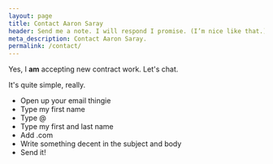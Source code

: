 ```yaml
---
layout: page
title: Contact Aaron Saray
header: Send me a note. I will respond I promise. (I’m nice like that.)
meta_description: Contact Aaron Saray.
permalink: /contact/
---
```


Yes, I **am** accepting new contract work.  Let's chat.

It's quite simple, really.  

- Open up your email thingie 
- Type my first name
- Type @
- Type my first and last name 
- Add .com
- Write something decent in the subject and body
- Send it!